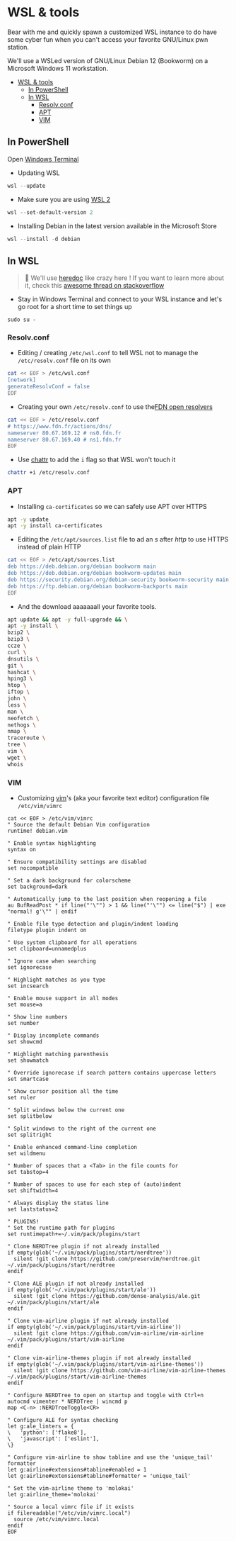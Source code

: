WSL & tools
===========
Bear with me and quickly spawn a customized WSL instance to do have some cyber fun when you can't access your favorite GNU/Linux pwn station.

We'll use a WSLed version of GNU/Linux Debian 12 (Bookworm) on a Microsoft Windows 11 workstation.

* [WSL & tools](#wsl-&-tools)
   * [In PowerShell](#in-powershell)
   * [In WSL](#in-wsl)
      * [Resolv.conf](#resolvconf)
      * [APT](#apt)
      * [VIM](#vim)

## In PowerShell

Open [Windows Terminal](https://learn.microsoft.com/en-us/windows/terminal/install)

- Updating WSL

```powershell
wsl --update
```

- Make sure you are using [WSL 2](https://learn.microsoft.com/en-us/windows/wsl/install#upgrade-version-from-wsl-1-to-wsl-2)

```powershell
wsl --set-default-version 2
```

- Installing Debian in the latest version available in the Microsoft Store

```powershell
wsl --install -d debian
```

## In WSL

> 🧠 We'll use [heredoc](https://en.wikipedia.org/wiki/Here_document) like crazy here !
> If you want to learn more about it, check this [awesome thread on stackoverflow](https://stackoverflow.com/questions/2500436/how-does-cat-eof-work-in-bash)

- Stay in Windows Terminal and connect to your WSL instance and let's go root for a short time to set things up

```
sudo su -
```

### Resolv.conf

- Editing / creating `/etc/wsl.conf` to tell WSL not to manage the `/etc/resolv.conf` file on its own

```bash
cat << EOF > /etc/wsl.conf
[network]
generateResolvConf = false
EOF
```

- Creating your own `/etc/resolv.conf` to use the[FDN open resolvers](https://www.fdn.fr/actions/dns/)

```bash
cat << EOF > /etc/resolv.conf
# https://www.fdn.fr/actions/dns/
nameserver 80.67.169.12 # ns0.fdn.fr
nameserver 80.67.169.40 # ns1.fdn.fr
EOF
```

- Use [chattr](https://fr.wikipedia.org/wiki/Chattr) to add the `i` flag so that WSL won't touch it

```bash
chattr +i /etc/resolv.conf
```

### APT

- Installing `ca-certificates` so we can safely use APT over HTTPS

```bash
apt -y update
apt -y install ca-certificates
```

- Editing the `/etc/apt/sources.list` file to ad an *s* after *http* to use HTTPS instead of plain HTTP

```bash
cat << EOF > /etc/apt/sources.list
deb https://deb.debian.org/debian bookworm main
deb https://deb.debian.org/debian bookworm-updates main
deb https://security.debian.org/debian-security bookworm-security main
deb https://ftp.debian.org/debian bookworm-backports main
EOF
```

- And the download aaaaaaall your favorite tools.

```bash
apt update && apt -y full-upgrade && \
apt -y install \
bzip2 \
bzip3 \
ccze \
curl \
dnsutils \
git \
hashcat \
hping3 \
htop \
iftop \
john \
less \
man \
neofetch \
nethogs \
nmap \
traceroute \
tree \
vim \
wget \
whois
```

### VIM

- Customizing [vim](https://www.vim.org/)'s (aka your favorite text editor) configuration file `/etc/vim/vimrc`

```
cat << EOF > /etc/vim/vimrc
" Source the default Debian Vim configuration
runtime! debian.vim

" Enable syntax highlighting
syntax on

" Ensure compatibility settings are disabled
set nocompatible

" Set a dark background for colorscheme
set background=dark

" Automatically jump to the last position when reopening a file
au BufReadPost * if line("'\"") > 1 && line("'\"") <= line("$") | exe "normal! g'\"" | endif

" Enable file type detection and plugin/indent loading
filetype plugin indent on

" Use system clipboard for all operations
set clipboard=unnamedplus

" Ignore case when searching
set ignorecase

" Highlight matches as you type
set incsearch

" Enable mouse support in all modes
set mouse=a

" Show line numbers
set number

" Display incomplete commands
set showcmd

" Highlight matching parenthesis
set showmatch

" Override ignorecase if search pattern contains uppercase letters
set smartcase

" Show cursor position all the time
set ruler

" Split windows below the current one
set splitbelow

" Split windows to the right of the current one
set splitright

" Enable enhanced command-line completion
set wildmenu

" Number of spaces that a <Tab> in the file counts for
set tabstop=4

" Number of spaces to use for each step of (auto)indent
set shiftwidth=4

" Always display the status line
set laststatus=2

" PLUGINS!
" Set the runtime path for plugins
set runtimepath+=~/.vim/pack/plugins/start

" Clone NERDTree plugin if not already installed
if empty(glob('~/.vim/pack/plugins/start/nerdtree'))
  silent !git clone https://github.com/preservim/nerdtree.git ~/.vim/pack/plugins/start/nerdtree
endif

" Clone ALE plugin if not already installed
if empty(glob('~/.vim/pack/plugins/start/ale'))
  silent !git clone https://github.com/dense-analysis/ale.git ~/.vim/pack/plugins/start/ale
endif

" Clone vim-airline plugin if not already installed
if empty(glob('~/.vim/pack/plugins/start/vim-airline'))
  silent !git clone https://github.com/vim-airline/vim-airline ~/.vim/pack/plugins/start/vim-airline
endif

" Clone vim-airline-themes plugin if not already installed
if empty(glob('~/.vim/pack/plugins/start/vim-airline-themes'))
  silent !git clone https://github.com/vim-airline/vim-airline-themes ~/.vim/pack/plugins/start/vim-airline-themes
endif

" Configure NERDTree to open on startup and toggle with Ctrl+n
autocmd vimenter * NERDTree | wincmd p
map <C-n> :NERDTreeToggle<CR>

" Configure ALE for syntax checking
let g:ale_linters = {
\   'python': ['flake8'],
\   'javascript': ['eslint'],
\}

" Configure vim-airline to show tabline and use the 'unique_tail' formatter
let g:airline#extensions#tabline#enabled = 1
let g:airline#extensions#tabline#formatter = 'unique_tail'

" Set the vim-airline theme to 'molokai'
let g:airline_theme='molokai'

" Source a local vimrc file if it exists
if filereadable("/etc/vim/vimrc.local")
  source /etc/vim/vimrc.local
endif
EOF
```
